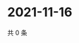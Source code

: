 # 2021-11-16

共 0 条

<!-- BEGIN WEIBO -->
<!-- 最后更新时间 Tue Nov 16 2021 01:20:10 GMT+0800 (China Standard Time) -->

<!-- END WEIBO -->
